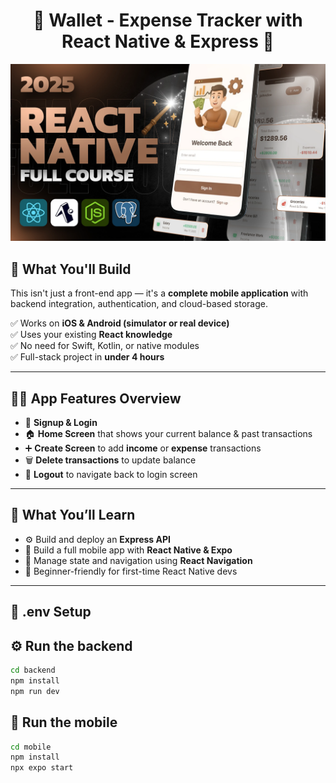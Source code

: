 <h1 align="center">💸 Wallet - Expense Tracker with React Native & Express 🚀</h1>

![Demo App](/twitter/src/assets/images/screenshot-for-readme.png)

## 🎯 What You'll Build

This isn't just a front-end app — it's a **complete mobile application** with backend integration, authentication, and cloud-based storage.

✅ Works on **iOS & Android (simulator or real device)**  
✅ Uses your existing **React knowledge**  
✅ No need for Swift, Kotlin, or native modules  
✅ Full-stack project in **under 4 hours**

---

## 🧑‍🍳 App Features Overview

- 📝 **Signup & Login**
- 🏠 **Home Screen** that shows your current balance & past transactions
- ➕ **Create Screen** to add **income** or **expense** transactions
- 🗑️ **Delete transactions** to update balance
- 🚪 **Logout** to navigate back to login screen

---

## 🧠 What You’ll Learn

- ⚙️ Build and deploy an **Express API** 
- 📲 Build a full mobile app with **React Native & Expo**
- 🧵 Manage state and navigation using **React Navigation**
- 🧪 Beginner-friendly for first-time React Native devs

---

## 📁 .env Setup


## ⚙️ Run the backend

```bash
cd backend
npm install
npm run dev

```

## 📱 Run the mobile

```bash
cd mobile
npm install
npx expo start
```
